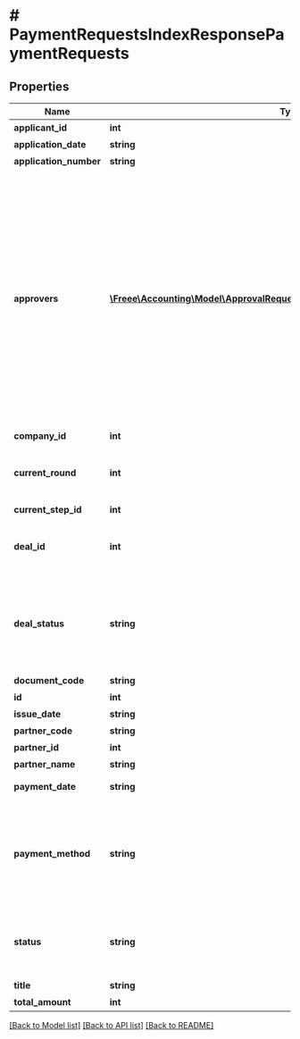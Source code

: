 # # PaymentRequestsIndexResponsePaymentRequests

## Properties

Name | Type | Description | Notes
------------ | ------------- | ------------- | -------------
**applicant_id** | **int** | 申請者のユーザーID |
**application_date** | **string** | 申請日 (yyyy-mm-dd) |
**application_number** | **string** | 申請No. |
**approvers** | [**\Freee\Accounting\Model\ApprovalRequestResponseApprovalRequestApprovers[]**](ApprovalRequestResponseApprovalRequestApprovers.md) | 承認者（配列）   承認ステップのresource_typeがunspecified (指定なし)の場合はapproversはレスポンスに含まれません。   しかし、resource_typeがunspecifiedの承認ステップにおいて誰かが承認・却下・差し戻しのいずれかのアクションを取った後は、   approversはレスポンスに含まれるようになります。   その場合approversにはアクションを行ったステップのIDとアクションを行ったユーザーのIDが含まれます。 |
**company_id** | **int** | 事業所ID |
**current_round** | **int** | 現在のround。差し戻し等により申請がstepの最初からやり直しになるとroundの値が増えます。 |
**current_step_id** | **int** | 現在承認ステップID |
**deal_id** | **int** | 取引ID (申請ステータス:statusがapprovedで、取引が存在する時のみdeal_idが表示されます) | [optional]
**deal_status** | **string** | 取引ステータス (申請ステータス:statusがapprovedで、取引が存在する時のみdeal_statusが表示されます settled:支払済み, unsettled:支払待ち) | [optional]
**document_code** | **string** | 請求書番号 |
**id** | **int** | 支払依頼ID |
**issue_date** | **string** | 発生日 (yyyy-mm-dd) |
**partner_code** | **string** | 取引先コード |
**partner_id** | **int** | 取引先ID |
**partner_name** | **string** | 取引先名 |
**payment_date** | **string** | 支払期限 (yyyy-mm-dd) |
**payment_method** | **string** | 支払方法(none: 指定なし, domestic_bank_transfer: 国内振込, abroad_bank_transfer: 国外振込, account_transfer: 口座振替, credit_card: クレジットカード) |
**status** | **string** | 申請ステータス(draft:下書き, in_progress:申請中, approved:承認済, rejected:却下, feedback:差戻し) |
**title** | **string** | 申請タイトル |
**total_amount** | **int** | 合計金額 |

[[Back to Model list]](../../README.md#models) [[Back to API list]](../../README.md#endpoints) [[Back to README]](../../README.md)
